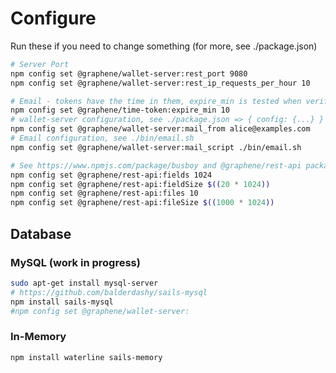 
# Configure
Run these if you need to change something (for more, see ./package.json)
```bash
# Server Port
npm config set @graphene/wallet-server:rest_port 9080
npm config set @graphene/wallet-server:rest_ip_requests_per_hour 10

# Email - tokens have the time in them, expire_min is tested when verifying
npm config set @graphene/time-token:expire_min 10
# wallet-server configuration, see ./package.json => { config: {...} }
npm config set @graphene/wallet-server:mail_from alice@examples.com
# Email configuration, see ./bin/email.sh
npm config set @graphene/wallet-server:mail_script ./bin/email.sh

# See https://www.npmjs.com/package/busboy and @graphene/rest-api package
npm config set @graphene/rest-api:fields 1024
npm config set @graphene/rest-api:fieldSize $((20 * 1024))
npm config set @graphene/rest-api:files 10
npm config set @graphene/rest-api:fileSize $((1000 * 1024))
```

## Database

### MySQL (work in progress)
```bash
sudo apt-get install mysql-server
# https://github.com/balderdashy/sails-mysql
npm install sails-mysql
#npm config set @graphene/wallet-server:
```

### In-Memory
```bash
npm install waterline sails-memory
```